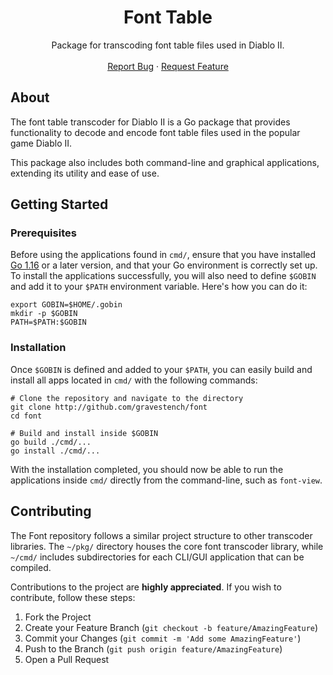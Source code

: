 <!-- PROJECT LOGO -->
<h1 align="center">Font Table</h1>
<p align="center">
  Package for transcoding font table files used in Diablo II.
  <br />
  <br />
  <a href="https://github.com/gravestench/font_table/issues">Report Bug</a>
  ·
  <a href="https://github.com/gravestench/font_table/issues">Request Feature</a>
</p>

<!-- ABOUT THE PROJECT -->
## About

The font table transcoder for Diablo II is a Go package that provides 
functionality to decode and encode font table files used in the popular 
game Diablo II.

This package also includes both command-line and graphical applications, 
extending its utility and ease of use.

## Getting Started

### Prerequisites
Before using the applications found in `cmd/`, ensure that you have installed 
[Go 1.16][golang] or a later version, and that your Go environment is correctly 
set up. To install the applications successfully, you will also need to define 
`$GOBIN` and add it to your `$PATH` environment variable. Here's how you can 
do it:
```shell
export GOBIN=$HOME/.gobin
mkdir -p $GOBIN
PATH=$PATH:$GOBIN
```

### Installation
Once `$GOBIN` is defined and added to your `$PATH`, you can easily build and 
install all apps located in `cmd/` with the following commands:

```shell
# Clone the repository and navigate to the directory
git clone http://github.com/gravestench/font
cd font

# Build and install inside $GOBIN
go build ./cmd/...
go install ./cmd/...
```

With the installation completed, you should now be able to run the applications 
inside `cmd/` directly from the command-line, such as `font-view`.

<!-- CONTRIBUTING -->
## Contributing

The Font repository follows a similar project structure to other transcoder 
libraries. The `~/pkg/` directory houses the core font transcoder library, 
while `~/cmd/` includes subdirectories for each CLI/GUI application that can be 
compiled.

Contributions to the project are **highly appreciated**. If you wish to 
contribute, follow these steps:

1. Fork the Project
2. Create your Feature Branch (`git checkout -b feature/AmazingFeature`)
3. Commit your Changes (`git commit -m 'Add some AmazingFeature'`)
4. Push to the Branch (`git push origin feature/AmazingFeature`)
5. Open a Pull Request

<!-- MARKDOWN LINKS & IMAGES -->
[font]: https://github.com/gravestench/font
[golang]: https://golang.org/dl/